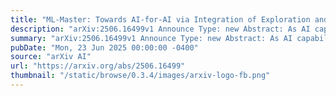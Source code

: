 ```yaml
---
title: "ML-Master: Towards AI-for-AI via Integration of Exploration and Reasoning"
description: "arXiv:2506.16499v1 Announce Type: new Abstract: As AI capabilities advance toward and potentially beyond human-level performance, a natural transition emerges where AI-driven development becomes more efficient than human-centric approaches. A promising pathway toward this transition lies in AI-for-AI (AI4AI), which leverages AI techniques to automate and optimize the design, training, and deployment of AI systems themselves. While LLM-based agents have shown the potential to realize AI4AI, they are often unable to fully leverage the experience accumulated by agents during the exploration of solutions in the reasoning process, leading to inefficiencies and suboptimal performance. To address this limitation, we propose ML-Master, a novel AI4AI agent that seamlessly integrates exploration and reasoning by employing a selectively scoped memory mechanism. This approach allows ML-Master to efficiently combine diverse insights from parallel solution trajectories with analytical reasoning, guiding further exploration without overwhelming the agent with excessive context. We evaluate ML-Master on the MLE-Bench, where it achieves a 29.3% average medal rate, significantly surpassing existing methods, particularly in medium-complexity tasks, while accomplishing this superior performance within a strict 12-hour time constraint-half the 24-hour limit used by previous baselines. These results demonstrate ML-Master's potential as a powerful tool for advancing AI4AI."
summary: "arXiv:2506.16499v1 Announce Type: new Abstract: As AI capabilities advance toward and potentially beyond human-level performance, a natural transition emerges where AI-driven development becomes more efficient than human-centric approaches. A promising pathway toward this transition lies in AI-for-AI (AI4AI), which leverages AI techniques to automate and optimize the design, training, and deployment of AI systems themselves. While LLM-based agents have shown the potential to realize AI4AI, they are often unable to fully leverage the experience accumulated by agents during the exploration of solutions in the reasoning process, leading to inefficiencies and suboptimal performance. To address this limitation, we propose ML-Master, a novel AI4AI agent that seamlessly integrates exploration and reasoning by employing a selectively scoped memory mechanism. This approach allows ML-Master to efficiently combine diverse insights from parallel solution trajectories with analytical reasoning, guiding further exploration without overwhelming the agent with excessive context. We evaluate ML-Master on the MLE-Bench, where it achieves a 29.3% average medal rate, significantly surpassing existing methods, particularly in medium-complexity tasks, while accomplishing this superior performance within a strict 12-hour time constraint-half the 24-hour limit used by previous baselines. These results demonstrate ML-Master's potential as a powerful tool for advancing AI4AI."
pubDate: "Mon, 23 Jun 2025 00:00:00 -0400"
source: "arXiv AI"
url: "https://arxiv.org/abs/2506.16499"
thumbnail: "/static/browse/0.3.4/images/arxiv-logo-fb.png"
---
```


